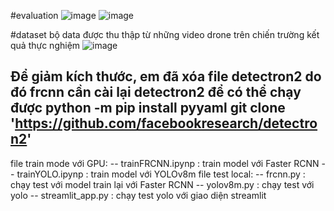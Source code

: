 #evaluation
![image](https://github.com/user-attachments/assets/dcdb983d-1243-41b8-8711-f8efd301f5d5)
![image](https://github.com/user-attachments/assets/c1fccf87-d6cb-4fc2-9c69-47638593d97f)

#dataset
bộ data được thu thập từ những video drone trên chiến trường
kết quả thực nghiệm
![image](https://github.com/user-attachments/assets/3380a4fd-b934-4541-ae52-45f1e4e923d1)

Để giảm kích thước, em đã xóa file detectron2 do đó frcnn cần cài lại detectron2 để có thể chạy được
python -m pip install pyyaml
git clone 'https://github.com/facebookresearch/detectron2'
----------------------
file train mode với GPU:
-- trainFRCNN.ipynp : train model với Faster RCNN
-- trainYOLO.ipynp : train model với YOLOv8m
file test local:
-- frcnn.py : chạy test với model train lại với Faster RCNN
-- yolov8m.py : chạy test với yolo
-- streamlit_app.py : chạy test yolo với giao diện streamlit

